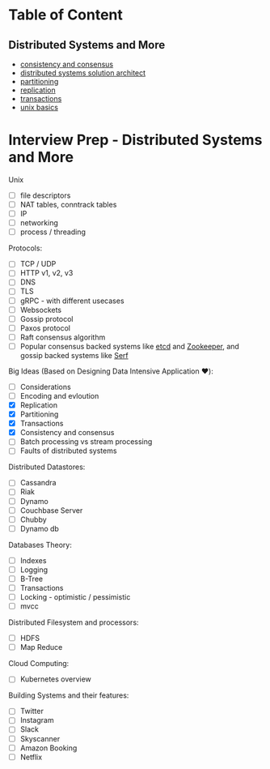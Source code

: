 
# Table of Content

## Distributed Systems and More

- [consistency and consensus](distributed-systems-and-more/consistency-and-consensus.md)
- [distributed systems solution architect](istributed-systems-and-more/distributed-systems-solution-architect.md)
- [partitioning](distributed-systems-and-more/partitioning.md)
- [replication](distributed-systems-and-more/replication.md)
- [transactions](distributed-systems-and-more/transactions.md)
- [unix basics](distributed-systems-and-more/unix-basics.md)


# Interview Prep - Distributed Systems and More

Unix

- [ ] file descriptors
- [ ] NAT tables, conntrack tables
- [ ] IP
- [ ] networking
- [ ] process / threading

Protocols:

- [ ] TCP / UDP
- [ ] HTTP v1, v2, v3
- [ ] DNS
- [ ] TLS
- [ ] gRPC - with different usecases
- [ ] Websockets
- [ ] Gossip protocol
- [ ] Paxos protocol
- [ ] Raft consensus algorithm
- [ ] Popular consensus backed systems like [etcd](https://github.com/coreos/etcd) and [Zookeeper](https://zookeeper.apache.org/), and gossip backed systems like [Serf](https://www.google.co.uk/search?q=serf+gossip&oq=serf+gossip&aqs=chrome..69i57.2442j0j1&sourceid=chrome&ie=UTF-8)

Big Ideas (Based on Designing Data Intensive Application ♥️):

- [ ] Considerations
- [ ] Encoding and evloution
- [x] Replication
- [x] Partitioning
- [x] Transactions
- [x] Consistency and consensus
- [ ] Batch processing vs stream processing
- [ ] Faults of distributed systems

Distributed Datastores:

- [ ] Cassandra 
- [ ] Riak
- [ ] Dynamo
- [ ] Couchbase Server
- [ ] Chubby
- [ ] Dynamo db

Databases Theory:

- [ ] Indexes
- [ ] Logging
- [ ] B-Tree
- [ ] Transactions
- [ ] Locking - optimistic / pessimistic
- [ ] mvcc

Distributed Filesystem and processors:

- [ ] HDFS
- [ ] Map Reduce 

Cloud Computing:

- [ ] Kubernetes overview 

Building Systems and their features:

- [ ] Twitter
- [ ] Instagram
- [ ] Slack
- [ ] Skyscanner
- [ ] Amazon Booking
- [ ] Netflix
